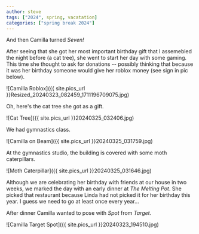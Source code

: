 ```yaml
---
author: steve
tags: ["2024", spring, vacatation]
categories: ["spring break 2024"]
---
```

And then Camilla turned *Seven!*  

After seeing that she got her most important birthday gift that I assemebled the night before (a cat tree), she went to start her day with some gaming.  This time she thought to ask for donations -- possibly thinking that because it was her birthday someone would give her roblox money (see sign in pic below).

![Camilla Roblox]({{ site.pics_url }}Resized_20240323_082459_1711196709075.jpg)  

Oh, here's the cat tree she got as a gift.  

![Cat Tree]({{ site.pics_url }}20240325_032406.jpg)  

We had gymnastics class.  

![Camilla on Beam]({{ site.pics_url }}20240325_031759.jpg)  

At the gymnastics studio, the building is covered with some moth caterpillars.  

![Moth Caterpillar]({{ site.pics_url }}20240325_031646.jpg)  

Although we are celebrating her birthday with friends at our house in two weeks, we marked the day with an early dinner at *The Melting Pot*.  She picked that restaurant because Linda had not picked it for her birthday this year.  I guess we need to go at least once every year... 

After dinner Camilla wanted to pose with *Spot* from *Target*.  

![Camilla Target Spot]({{ site.pics_url }}20240323_194510.jpg)  

